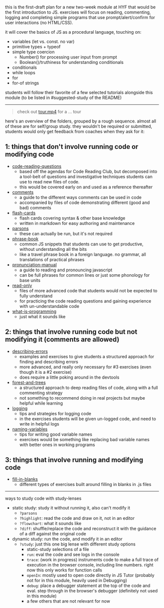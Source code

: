 this is the first-draft plan for a new two-week module at HYF that would be the first introduction to JS. exercises will focus on reading, commenting, logging and completing simple programs that use prompt/alert/confirm for user interactions (no HTML/CSS).

it will cover the basics of JS as a procedural language, touching on:

- variables (let vs. const. no var)
- primitive types + typeof
- simple type coercion
  - Number() for processing user input from prompt
  - Boolean()/truthiness for understanding conditionals
- conditionals
- while loops
- for
- for-of strings

students will follow their favorite of a few selected tutorials alongside this module (to be listed in #suggested-study of the README)

---

> check out [tour.mp4](./tour.mp4) for a ... tour

here's an overview of the folders, grouped by a rough sequence. almost all of these are for self/group study. they wouldn't be required or submitted, students would only get feedback from coaches when they ask for it:

## 1: things that don't involve running code or modifying code

- [code-reading-questions](./code-reading-questions?--defaults)
  - based off the agendas for Code Reading Club, but decomposed into a tool-belt of questions and investigative techniques students can use to read new files of code.
  - this would be covered early on and used as a reference thereafter
- [comments](./comments?--defaults)
  - a guide to the different ways comments can be used in code
  - accompanied by files of code demonstrating different (good and bad) comments
- [flash-cards](./flash-cards?--defaults)
  - flash cards covering syntax & other base knowledge
  - written in markdown for easy authoring and maintenance
- [parsons](./parsons?--defaults)
  - these can actually be run, but it's not required
- [phrase-book](./phrase-book?--defaults)
  - common JS snippets that students can use to get productive, without understanding all the bits
  - like a travel phrase book in a foreign language. no grammar, all translations of practical phrases
- [pronunciation-manual](./pronunciation-manual?--defaults)
  - a guide to reading and pronouncing javascript
  - can be full phrases for common lines or just some phonology for base units
- [read-only](./read-only?--defaults)
  - files of more advanced code that students would not be expected to fully understand
  - for practicing the code reading questions and gaining experience with un-understandable code
- [what-is-programming](./what-is-programming?--defaults)
  - just what it sounds like

## 2: things that involve running code but not modifying it (comments are allowed)

- [describing-errors](./describing-errors?--defaults)
  - examples and exercises to give students a structured approach for finding and describing errors
  - more advanced, and really only necessary for #3 exercises (even though it is a #2 exercise)
  - does require a little poking around in the devtools
- [forest-and-trees](./forest-and-trees?--defaults)
  - a structured approach to deep reading files of code, along with a full commenting strategy
  - not something to recommend doing in real projects but maybe helpful while learning
- [logging](./logging?--defaults)
  - tips and strategies for logging code
  - in the exercises students will be given un-logged code, and need to write in helpful logs
- [naming-variables](./naming-variables?--defaults)
  - tips for writing good variable names
  - exercises would be something like replacing bad variable names with better ones in working programs

## 3: things that involve running and modifying code

- [fill-in-blanks](./fill-in-blanks?--defaults)
  - different types of exercises built around filling in blanks in .js files

---

ways to study code with study-lenses

- static study: study it without running it, also can't modify it
  - `?parsons`
  - `?highlight`: read the code and draw on it, not in an editor
  - `?flowchart`: what it sounds like
  - `?diff`: shuffle/replace the code and reconstruct it with the guidance of a diff against the original code
- dynamic study: run the code, and modify it in an editor
  - `?study`: just this one big lense with different study options
    - static-study selections of a file
    - `run`: eval the code and see logs in the console
    - `trace`: (work in progress) instruments code to make a full trace of execution in the browser console, including line numbers. right now this only works for function calls
    - `openIn`: mostly used to open code directly in JS Tutor (probably not for in this module, heavily used in Debugging)
    - `debug`: place a debugger statement at the top of the code and eval. step through in the browser's debugger (definitely not used in this module)
    - a few others that are not relevant for now
